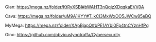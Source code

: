 Gian: https://mega.nz/folder/KtRyXSBI#bWAHT3nQqjzXDqqkaEVV0A

Cava: https://mega.nz/folder/uM9A1KYY#T_kCl3MxWxOO5JWCw85eBQ

MyMega: https://mega.nz/folder/XApBjapQ#bPE1AYbi0Fp4tnCYznHfPg

Gino: https://github.com/obviouslynotraffa/Cybersecurity
